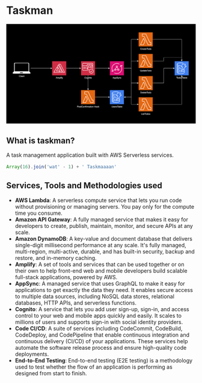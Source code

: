 # Taskman
![Taskman Architecture](/assets/Architecture-Diagram.png)

## What is taskman? 
A task management application built with AWS Serverless services.
```js
Array(16).join('wat' - 1) + ' Taskmaaaan'
```

## Services, Tools and Methodologies used
- **AWS Lambda**: A serverless compute service that lets you run code without provisioning or managing servers. You pay only for the compute time you consume.
- **Amazon API Gateway**: A fully managed service that makes it easy for developers to create, publish, maintain, monitor, and secure APIs at any scale.
- **Amazon DynamoDB**: A key-value and document database that delivers single-digit millisecond performance at any scale. It's fully managed, multi-region, multi-active, durable, and has built-in security, backup and restore, and in-memory caching.
- **Amplify**: A set of tools and services that can be used together or on their own to help front-end web and mobile developers build scalable full-stack applications, powered by AWS.
- **AppSync**: A managed service that uses GraphQL to make it easy for applications to get exactly the data they need. It enables secure access to multiple data sources, including NoSQL data stores, relational databases, HTTP APIs, and serverless functions.
- **Cognito**: A service that lets you add user sign-up, sign-in, and access control to your web and mobile apps quickly and easily. It scales to millions of users and supports sign-in with social identity providers.
- **Code CI/CD**: A suite of services including CodeCommit, CodeBuild, CodeDeploy, and CodePipeline that enable continuous integration and continuous delivery (CI/CD) of your applications. These services help automate the software release process and ensure high-quality code deployments.
- **End-to-End Testing**: End-to-end testing (E2E testing) is a methodology used to test whether the flow of an application is performing as designed from start to finish.
